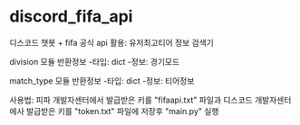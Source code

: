 # discord_fifa_api
디스코드 챗봇 + fifa 공식 api 활용: 유저최고티어 정보 검색기

division 모듈 반환정보
-타입: dict
-정보: 경기모드

match_type 모듈 반환정보
-타입: dict
-정보: 티어정보

사용법: 피파 개발자센터에서 발급받은 키를 "fifaapi.txt" 파일과   디스코드 개발자센터에사 발급받은 키를 "token.txt" 파일에 저장후   "main.py" 실행
